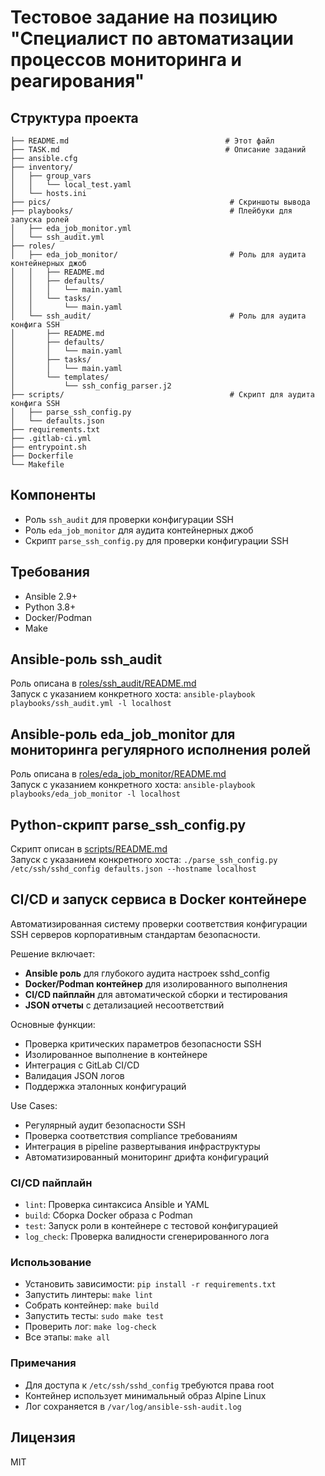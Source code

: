 # Тестовое задание на позицию "Специалист по автоматизации процессов мониторинга и реагирования"  


## Структура проекта  
```
├── README.md                                   # Этот файл
├── TASK.md                                     # Описание заданий
├── ansible.cfg
├── inventory/
│   ├── group_vars
│   │   └── local_test.yaml
│   └── hosts.ini
├── pics/                                        # Скриншоты вывода
├── playbooks/                                   # Плейбуки для запуска ролей
│   ├── eda_job_monitor.yml
│   └── ssh_audit.yml
├── roles/
│   ├── eda_job_monitor/                         # Роль для аудита контейнерных джоб
│   │   ├── README.md
│   │   ├── defaults/
│   │   │   └── main.yaml
│   │   └── tasks/
│   │       └── main.yaml
│   └── ssh_audit/                               # Роль для аудита конфига SSH
│       ├── README.md
│       ├── defaults/
│       │   └── main.yaml
│       ├── tasks/
│       │   └── main.yaml
│       └── templates/
│           └── ssh_config_parser.j2
├── scripts/                                     # Скрипт для аудита конфига SSH
│   ├── parse_ssh_config.py
│   └── defaults.json
├── requirements.txt
├── .gitlab-ci.yml
├── entrypoint.sh
├── Dockerfile
└── Makefile
```


## Компоненты
* Роль `ssh_audit` для проверки конфигурации SSH
* Роль `eda_job_monitor` для аудита контейнерных джоб
* Скрипт `parse_ssh_config.py` для проверки конфигурации SSH


## Требования   
* Ansible 2.9+
* Python 3.8+
* Docker/Podman
* Make


## Ansible-роль ssh_audit  
Роль описана в [roles/ssh_audit/README.md](roles/ssh_audit/README.md)  
Запуск с указанием конкретного хоста: `ansible-playbook playbooks/ssh_audit.yml -l localhost`  


## Ansible-роль eda_job_monitor для мониторинга регулярного исполнения ролей  
Роль описана в [roles/eda_job_monitor/README.md](roles/eda_job_monitor/README.md)  
Запуск с указанием конкретного хоста: `ansible-playbook playbooks/eda_job_monitor -l localhost`  


## Python-скрипт parse_ssh_config.py     
Скрипт описан в [scripts/README.md](scripts/README.md)  
Запуск с указанием конкретного хоста: `./parse_ssh_config.py /etc/ssh/sshd_config defaults.json --hostname localhost`


## CI/CD и запуск сервиса в Docker контейнере 
Автоматизированная систему проверки соответствия конфигурации SSH серверов корпоративным стандартам безопасности.  

Решение включает:  
* **Ansible роль** для глубокого аудита настроек sshd_config
* **Docker/Podman контейнер** для изолированного выполнения
* **CI/CD пайплайн** для автоматической сборки и тестирования
* **JSON отчеты** с детализацией несоответствий

Основные функции:  
* Проверка критических параметров безопасности SSH
* Изолированное выполнение в контейнере
* Интеграция с GitLab CI/CD
* Валидация JSON логов
* Поддержка эталонных конфигураций

Use Cases:  
* Регулярный аудит безопасности SSH
* Проверка соответствия compliance требованиям
* Интеграция в pipeline развертывания инфраструктуры
* Автоматизированный мониторинг дрифта конфигураций

### CI/CD пайплайн  
* `lint`: Проверка синтаксиса Ansible и YAML
* `build`: Сборка Docker образа с Podman
* `test`: Запуск роли в контейнере с тестовой конфигурацией
* `log_check`: Проверка валидности сгенерированного лога

### Использование    
* Установить зависимости: `pip install -r requirements.txt`
* Запустить линтеры: `make lint`
* Собрать контейнер: `make build`
* Запустить тесты: `sudo make test`
* Проверить лог: `make log-check`
* Все этапы: `make all`

### Примечания  
* Для доступа к `/etc/ssh/sshd_config` требуются права root
* Контейнер использует минимальный образ Alpine Linux
* Лог сохраняется в `/var/log/ansible-ssh-audit.log`


## Лицензия  
MIT